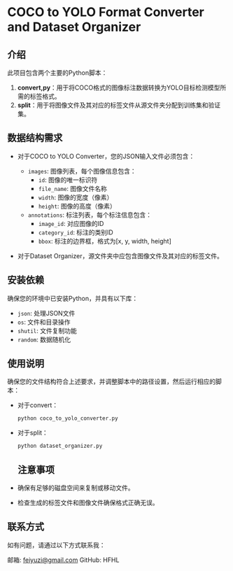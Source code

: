 # COCO to YOLO Format Converter and Dataset Organizer

## 介绍
此项目包含两个主要的Python脚本：
1. **convert,py**：用于将COCO格式的图像标注数据转换为YOLO目标检测模型所需的标签格式。
2. **split**：用于将图像文件及其对应的标签文件从源文件夹分配到训练集和验证集。

## 数据结构需求
- 对于COCO to YOLO Converter，您的JSON输入文件必须包含：
  - `images`: 图像列表，每个图像信息包含：
    - `id`: 图像的唯一标识符
    - `file_name`: 图像文件名称
    - `width`: 图像的宽度（像素）
    - `height`: 图像的高度（像素）
  - `annotations`: 标注列表，每个标注信息包含：
    - `image_id`: 对应图像的ID
    - `category_id`: 标注的类别ID
    - `bbox`: 标注的边界框，格式为[x, y, width, height]

- 对于Dataset Organizer，源文件夹中应包含图像文件及其对应的标签文件。

## 安装依赖
确保您的环境中已安装Python，并具有以下库：
- `json`: 处理JSON文件
- `os`: 文件和目录操作
- `shutil`: 文件复制功能
- `random`: 数据随机化

## 使用说明
确保您的文件结构符合上述要求，并调整脚本中的路径设置，然后运行相应的脚本：
- 对于convert：
  ```bash
  python coco_to_yolo_converter.py

- 对于split：

  ```python
  python dataset_organizer.py
  ```

  ## 注意事项

- 确保有足够的磁盘空间来复制或移动文件。
- 检查生成的标签文件和图像文件确保格式正确无误。

## 联系方式

如有问题，请通过以下方式联系我：

邮箱: feiyuzi@gmail.com
GitHub: HFHL
